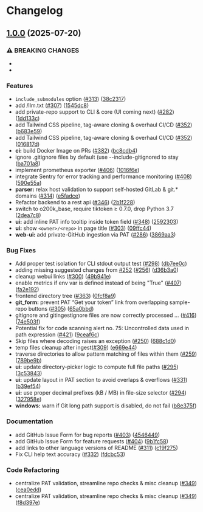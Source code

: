 # Changelog

## [1.0.0](https://github.com/blog2i2j/cyclotruc.._..gitingest/compare/v0.1.4...v1.0.0) (2025-07-20)


### ⚠ BREAKING CHANGES

* 
* 

### Features

* `include_submodules` option ([#313](https://github.com/blog2i2j/cyclotruc.._..gitingest/issues/313)) ([38c2317](https://github.com/blog2i2j/cyclotruc.._..gitingest/commit/38c23171a14556a2cdd05c0af8219f4dc789defd))
* add /llm.txt ([#307](https://github.com/blog2i2j/cyclotruc.._..gitingest/issues/307)) ([1545dc8](https://github.com/blog2i2j/cyclotruc.._..gitingest/commit/1545dc8f4270f94b56d5ca2735f7b770a9a36d27))
* add private-repo support to CLI & core (UI coming next) ([#282](https://github.com/blog2i2j/cyclotruc.._..gitingest/issues/282)) ([1dd133c](https://github.com/blog2i2j/cyclotruc.._..gitingest/commit/1dd133c3e02b899ff035a9863c6071af61a3479f))
* add Tailwind CSS pipeline, tag-aware cloning & overhaul CI/CD ([#352](https://github.com/blog2i2j/cyclotruc.._..gitingest/issues/352)) ([b683e59](https://github.com/blog2i2j/cyclotruc.._..gitingest/commit/b683e59b5b1a31d27cc5c6ce8fb62da9b660613b))
* add Tailwind CSS pipeline, tag-aware cloning & overhaul CI/CD ([#352](https://github.com/blog2i2j/cyclotruc.._..gitingest/issues/352)) ([016817d](https://github.com/blog2i2j/cyclotruc.._..gitingest/commit/016817d5590c1412498b7532f6e854d20239c6be))
* **ci:** build Docker Image on PRs ([#382](https://github.com/blog2i2j/cyclotruc.._..gitingest/issues/382)) ([bc8cdb4](https://github.com/blog2i2j/cyclotruc.._..gitingest/commit/bc8cdb459482948c27e780b733ac7216d822529a))
* ignore .gitignore files by default (use --include-gitignored to stay  ([ba701a8](https://github.com/blog2i2j/cyclotruc.._..gitingest/commit/ba701a80c9ce1e4623397ec3d03accce726ebdd2))
* implement prometheus exporter ([#406](https://github.com/blog2i2j/cyclotruc.._..gitingest/issues/406)) ([1016f6e](https://github.com/blog2i2j/cyclotruc.._..gitingest/commit/1016f6ecb3b1b066d541d1eba1ddffec49b15f16))
* integrate Sentry for error tracking and performance monitoring ([#408](https://github.com/blog2i2j/cyclotruc.._..gitingest/issues/408)) ([590e55a](https://github.com/blog2i2j/cyclotruc.._..gitingest/commit/590e55a4d28a4f5c0beafbd12c525828fa79e221))
* **parser:** relax host validation to support self-hosted GitLab & git.* domains ([#314](https://github.com/blog2i2j/cyclotruc.._..gitingest/issues/314)) ([e5fadce](https://github.com/blog2i2j/cyclotruc.._..gitingest/commit/e5fadce15864aa47418980d426a8a15a526737e8))
* Refactor backend to a rest api ([#346](https://github.com/blog2i2j/cyclotruc.._..gitingest/issues/346)) ([2b1f228](https://github.com/blog2i2j/cyclotruc.._..gitingest/commit/2b1f228ae1f6d1f7ee471794d258b13fcac25a96))
* switch to o200k_base, require tiktoken ≥ 0.7.0, drop Python 3.7 ([2dea7c8](https://github.com/blog2i2j/cyclotruc.._..gitingest/commit/2dea7c886530ef8a04d24f0901bfb56a7442fb62))
* **ui:** add inline PAT info tooltip inside token field ([#348](https://github.com/blog2i2j/cyclotruc.._..gitingest/issues/348)) ([2592303](https://github.com/blog2i2j/cyclotruc.._..gitingest/commit/25923037ea6cd2f8ef33a6cf1f0406c2b4f0c9b6))
* **ui:** show `<owner>/<repo>` in page title ([#303](https://github.com/blog2i2j/cyclotruc.._..gitingest/issues/303)) ([09ffc44](https://github.com/blog2i2j/cyclotruc.._..gitingest/commit/09ffc446a4e1313d4d39f9772d6d5caf165ee8eb))
* **web-ui:** add private-GitHub ingestion via PAT ([#286](https://github.com/blog2i2j/cyclotruc.._..gitingest/issues/286)) ([3869aa3](https://github.com/blog2i2j/cyclotruc.._..gitingest/commit/3869aa32e30c794b1fb07721d42a541a7c14d394))


### Bug Fixes

* Add proper test isolation for CLI stdout output test ([#298](https://github.com/blog2i2j/cyclotruc.._..gitingest/issues/298)) ([db7ee0c](https://github.com/blog2i2j/cyclotruc.._..gitingest/commit/db7ee0cc070c140de5d5996e9c0676fb47fc639b))
* adding missing suggested changes from [#252](https://github.com/blog2i2j/cyclotruc.._..gitingest/issues/252) ([#256](https://github.com/blog2i2j/cyclotruc.._..gitingest/issues/256)) ([d36b3a0](https://github.com/blog2i2j/cyclotruc.._..gitingest/commit/d36b3a08d317d16e015ec4f1d07736022825d750))
* cleanup webui links ([#300](https://github.com/blog2i2j/cyclotruc.._..gitingest/issues/300)) ([49b941e](https://github.com/blog2i2j/cyclotruc.._..gitingest/commit/49b941e1282a60600f25a7e4d549c0a59e8ad93b))
* enable metrics if env var is defined instead of being "True" ([#407](https://github.com/blog2i2j/cyclotruc.._..gitingest/issues/407)) ([fa2e192](https://github.com/blog2i2j/cyclotruc.._..gitingest/commit/fa2e192c05864c8db90bda877e9efb9b03caf098))
* frontend directory tree ([#363](https://github.com/blog2i2j/cyclotruc.._..gitingest/issues/363)) ([0fcf8a9](https://github.com/blog2i2j/cyclotruc.._..gitingest/commit/0fcf8a956f7ec8403a025177f998f92ddee96de0))
* **git_form:** prevent PAT “Get your token” link from overlapping sample-repo buttons ([#305](https://github.com/blog2i2j/cyclotruc.._..gitingest/issues/305)) ([65a0bbd](https://github.com/blog2i2j/cyclotruc.._..gitingest/commit/65a0bbdfe578a280fad78b35e5d26447bfcda05a))
* gitignore and gitingestignore files are now correctly processed … ([#416](https://github.com/blog2i2j/cyclotruc.._..gitingest/issues/416)) ([74e503f](https://github.com/blog2i2j/cyclotruc.._..gitingest/commit/74e503fa1140feb74aa5350a32f0025c43097da1))
* Potential fix for code scanning alert no. 75: Uncontrolled data used in path expression ([#421](https://github.com/blog2i2j/cyclotruc.._..gitingest/issues/421)) ([9ceaf6c](https://github.com/blog2i2j/cyclotruc.._..gitingest/commit/9ceaf6cbbb0cdefbc79f78c5285406b9188b2d3d))
* Skip files where decoding raises an exception ([#250](https://github.com/blog2i2j/cyclotruc.._..gitingest/issues/250)) ([688c1d0](https://github.com/blog2i2j/cyclotruc.._..gitingest/commit/688c1d0b1d418dfae29c1b0c520cdc9003eaf7b1))
* temp files cleanup after ingest([#309](https://github.com/blog2i2j/cyclotruc.._..gitingest/issues/309)) ([e669e44](https://github.com/blog2i2j/cyclotruc.._..gitingest/commit/e669e444fa1e6130f3f22952dd81f0ca3fe08fa5))
* traverse directories to allow pattern matching of files within them ([#259](https://github.com/blog2i2j/cyclotruc.._..gitingest/issues/259)) ([789be9b](https://github.com/blog2i2j/cyclotruc.._..gitingest/commit/789be9b339f80e215505bf07b48383cccc6041c5))
* **ui:** update directory-picker logic to compute full file paths ([#295](https://github.com/blog2i2j/cyclotruc.._..gitingest/issues/295)) ([3c53843](https://github.com/blog2i2j/cyclotruc.._..gitingest/commit/3c5384322c6ba79e3e1ff4f2cab27c931c2b5ed4))
* **ui:** update layout in PAT section to avoid overlaps & overflows ([#331](https://github.com/blog2i2j/cyclotruc.._..gitingest/issues/331)) ([b39ef54](https://github.com/blog2i2j/cyclotruc.._..gitingest/commit/b39ef5416c1f8a7993a8249161d2a898b7387595))
* **ui:** use proper decimal prefixes (kB / MB) in file-size selector ([#294](https://github.com/blog2i2j/cyclotruc.._..gitingest/issues/294)) ([327958e](https://github.com/blog2i2j/cyclotruc.._..gitingest/commit/327958eae8377bdc7b97a49624dd27b3e2abf7c1))
* **windows:** warn if Git long path support is disabled, do not fail ([b8e375f](https://github.com/blog2i2j/cyclotruc.._..gitingest/commit/b8e375f71cae7d980cf431396c4414a6dbd0588c))


### Documentation

* add GitHub Issue Form for bug reports ([#403](https://github.com/blog2i2j/cyclotruc.._..gitingest/issues/403)) ([4546449](https://github.com/blog2i2j/cyclotruc.._..gitingest/commit/4546449bbc1e4a7ad0950c4b831b8855a98628fd))
* add GitHub Issue Form for feature requests ([#404](https://github.com/blog2i2j/cyclotruc.._..gitingest/issues/404)) ([9b1fc58](https://github.com/blog2i2j/cyclotruc.._..gitingest/commit/9b1fc58900ae18a3416fe3cf9b5e301a65a8e9fd))
* add links to other language versions of README ([#311](https://github.com/blog2i2j/cyclotruc.._..gitingest/issues/311)) ([c19f275](https://github.com/blog2i2j/cyclotruc.._..gitingest/commit/c19f275010dce40289787833b9882568d23e7d8b))
* Fix CLI help text accuracy ([#332](https://github.com/blog2i2j/cyclotruc.._..gitingest/issues/332)) ([fdcbc53](https://github.com/blog2i2j/cyclotruc.._..gitingest/commit/fdcbc53cadde6a5dc3c3626120df1935b63693b2))


### Code Refactoring

* centralize PAT validation, streamline repo checks & misc cleanup ([#349](https://github.com/blog2i2j/cyclotruc.._..gitingest/issues/349)) ([cea0edd](https://github.com/blog2i2j/cyclotruc.._..gitingest/commit/cea0eddce8c6846bc6271cb3a8d15320e103214c))
* centralize PAT validation, streamline repo checks & misc cleanup ([#349](https://github.com/blog2i2j/cyclotruc.._..gitingest/issues/349)) ([f8d397e](https://github.com/blog2i2j/cyclotruc.._..gitingest/commit/f8d397e66e3382d12f8a0ed05d291a39db830bda))
